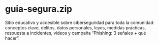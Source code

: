 # guia-segura.zip
Sitio educativo y accesible sobre ciberseguridad para toda la comunidad: conceptos clave, delitos, datos personales, leyes, medidas prácticas, respuesta a incidentes, videos y campaña “Phishing: 3 señales + qué hacer”.
